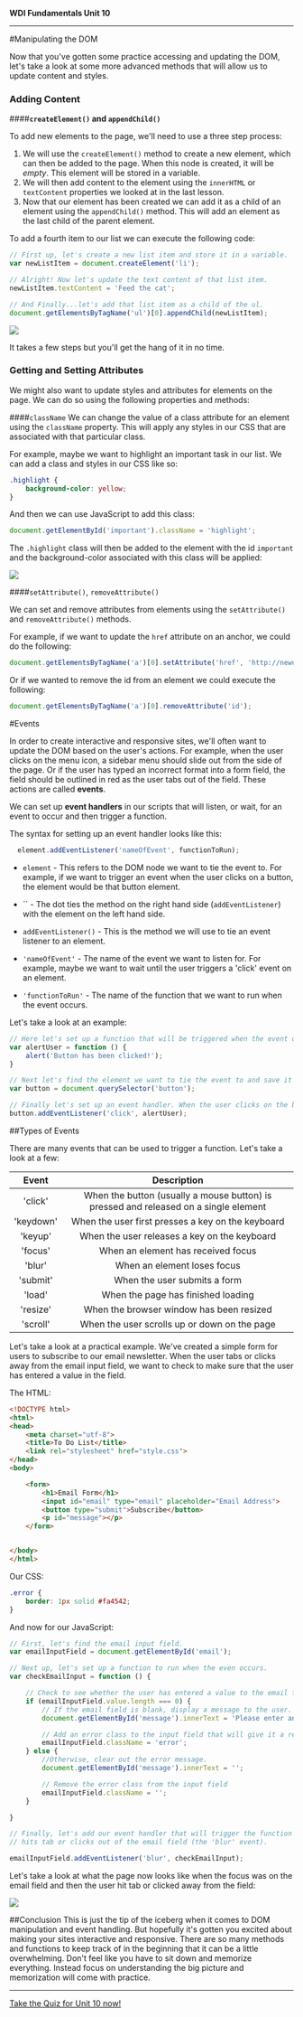 **WDI Fundamentals Unit 10**

---

#Manipulating the DOM

Now that you've gotten some practice accessing and updating the DOM, let's take a look at some more advanced methods that will allow us to update content and styles.

### Adding Content
####**`createElement()` and `appendChild()`**

To add new elements to the page, we'll need to use a three step process:

1. We will use the `createElement()` method to create a new element, which can then be added to the page. When this node is created, it will be *empty*. This element will be stored in a variable.
2. We will then add content to the element using the `innerHTML` or `textContent` properties we looked at in the last lesson.
3. Now that our element has been created we can add it as a child of an element using the `appendChild()` method. This will add an element as the last child of the parent element.

To add a fourth item to our list we can execute the following code:

```js
// First up, let's create a new list item and store it in a variable.
var newListItem = document.createElement('li');

// Alright! Now let's update the text content of that list item.
newListItem.textContent = 'Feed the cat';

// And Finally...let's add that list item as a child of the ul.
document.getElementsByTagName('ul')[0].appendChild(newListItem);


```
![](/assets/chapter5/list.png)

It takes a few steps but you'll get the hang of it in no time.

### Getting and Setting Attributes

We might also want to update styles and attributes for elements on the page. We can do so using the following properties and methods:

####`className`
We can change the value of a class attribute for an element using the `className` property. This will apply any styles in our CSS that are associated with that particular class.

For example, maybe we want to highlight an important task in our list. We can add a class and styles in our CSS like so:

```css
.highlight {
	background-color: yellow;
}
```

And then we can use JavaScript to add this class:

```js
document.getElementById('important').className = 'highlight';

```

The `.highlight` class will then be added to the element with the id `important` and the background-color associated with this class will be applied:

![](/assets/chapter5/list2.png)

####`setAttribute()`, `removeAttribute()`

We can set and remove attributes from elements using the `setAttribute()` and `removeAttribute()` methods.

For example, if we want to update the `href` attribute on an anchor, we could do the following:

```js
document.getElementsByTagName('a')[0].setAttribute('href', 'http://newurl.com');

```

Or if we wanted to remove the id from an element we could execute the following:

```js
document.getElementsByTagName('a')[0].removeAttribute('id');

```


#Events

In order to create interactive and responsive sites, we'll often want to update the DOM based on the user's actions. For example, when the user clicks on the menu icon, a sidebar menu should slide out from the side of the page. Or if the user has typed an incorrect format into a form field, the field should be outlined in red as the user tabs out of the field. These actions are called **events**.

We can set up **event handlers** in our scripts that will listen, or wait, for an event to occur and then trigger a function.

The syntax for setting up an event handler looks like this:

```js
  element.addEventListener('nameOfEvent', functionToRun);
```
* `element` - This refers to the DOM node we want to tie the event to. For example, if we want to trigger an event when the user clicks on a button, the element would be that button element.

* `` - The dot ties the method on the right hand side (`addEventListener`) with the element on the left hand side.

* `addEventListener()` - This is the method we will use to tie an event listener to an element.

* `'nameOfEvent'` - The name of the event we want to listen for. For example, maybe we want to wait until the user triggers a 'click' event on an element.

* `'functionToRun'` - The name of the function that we want to run when the event occurs.

Let's take a look at an example:

```js
// Here let's set up a function that will be triggered when the event occurs.
var alertUser = function () {
	alert('Button has been clicked!');
}

// Next let's find the element we want to tie the event to and save it to a variable.
var button = document.querySelector('button');

// Finally let's set up an event handler. When the user clicks on the button, the alertUser function will run.
button.addEventListener('click', alertUser);

```

##Types of Events

There are many events that can be used to trigger a function. Let's take a look at a few:

|  Event      |  Description  |
|:-------:    |:-------:|
| 'click'      | When the button (usually a mouse button) is pressed and released on a single element  |
| 'keydown'     | When the user first presses a key on the keyboard  |
| 'keyup'   | When the user releases a key on the keyboard    |
| 'focus'     | When an element has received focus   |
| 'blur'     | When an element loses focus   |
| 'submit'   | When the user submits a form  |
| 'load'   | When the page has finished loading  |
| 'resize'      | When the browser window has been resized  |
| 'scroll'      | When the user scrolls up or down on the page |


Let's take a look at a practical example. We've created a simple form for users to subscribe to our email newsletter. When the user tabs or clicks away from the email input field, we want to check to make sure that the user has entered a value in the field.

The HTML:

```html
<!DOCTYPE html>
<html>
<head>
	<meta charset="utf-8">
	<title>To Do List</title>
	<link rel="stylesheet" href="style.css">
</head>
<body>

	<form>
		<h1>Email Form</h1>
		<input id="email" type="email" placeholder="Email Address">
		<button type="submit">Subscribe</button>
		<p id="message"></p>
	</form>


</body>
</html>

```

Our CSS:

```css
.error {
	border: 1px solid #fa4542;
}
```

And now for our JavaScript:

```js  
// First, let's find the email input field.
var emailInputField = document.getElementById('email');

// Next up, let's set up a function to run when the even occurs.
var checkEmailInput = function () {

	// Check to see whether the user has entered a value to the email field.
	if (emailInputField.value.length === 0) {
		// If the email field is blank, display a message to the user.
		document.getElementById('message').innerText = 'Please enter an email address.'

		// Add an error class to the input field that will give it a red border.
		emailInputField.className = 'error';
	} else {
		//Otherwise, clear out the error message.
		document.getElementById('message').innerText = '';

		// Remove the error class from the input field
		emailInputField.className = '';
	}

}

// Finally, let's add our event handler that will trigger the function when the user
// hits tab or clicks out of the email field (the 'blur' event).

emailInputField.addEventListener('blur', checkEmailInput);
```


Let's take a look at what the page now looks like when the focus was on the email field and then the user hit tab or clicked away from the field:

![](/assets/chapter5/form.png)

##Conclusion
This is just the tip of the iceberg when it comes to DOM manipulation and event handling. But hopefully it's gotten you excited about making your sites interactive and responsive. There are so many methods and functions to keep track of in the beginning that it can be a little overwhelming. Don't feel like you have to sit down and memorize everything. Instead focus on understanding the big picture and memorization will come with practice.


---


[Take the Quiz for Unit 10 now!](06_quiz.md)
